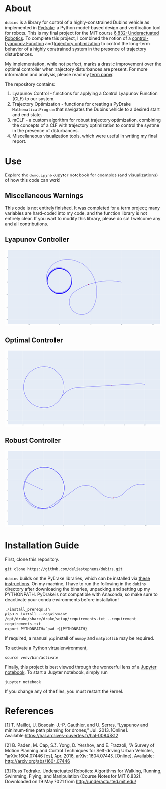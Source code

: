 # About

`dubins` is a library for control of a highly-constrained Dubins vehicle as implemented in [Pydrake](https://drake.mit.edu/), a Python model-based design and verification tool for robots. This is my final project for the MIT course [6.832: Underactuated Robotics](http://underactuated.csail.mit.edu/Spring2021/). To complete this project, I combined the notion of a [control-Lyapunov Function](https://en.wikipedia.org/wiki/Control-Lyapunov_function) and [trajectory optimization](http://underactuated.csail.mit.edu/trajopt.html) to control the long-term behavior of a highly constrained system in the presence of trajectory disturbances.

My implementation, while not perfect, marks a drastic improvement over the optimal controller when trajectory disturbances are present. For more information and analysis, please read my [term paper](https://github.com/deliastephens/dubins/blob/main/6_832_Final_Report.pdf).

The repository contains:

1. Lyapunov Control - functions for applying a Control Lyapunov Function (CLF) to our system.
2. Trajectory Optimization - functions for creating a PyDrake `MathematicalProgram` that navigates the Dubins vehicle to a desired start and end state.
3. mCLF - a custom algorithm for robust trajectory optimization, combining the concepts of a CLF with trajectory optimization to control the systme in the presence of disturbances.
4. Miscellaneous visualization tools, which were useful in writing my final report.


# Use
Explore the `demo.ipynb` Jupyter notebook for examples (and visualizations) of how this code can work!

## Miscellaneous Warnings
This code is not entirely finished. It was completed for a term project; many variables are hard-coded into my code, and the function library is not entirely clear. If you want to modify this library, please do so! I welcome any and all contributions.

## Lyapunov Controller
![lyapunov controller](figures/lyapunov_controller.gif)

## Optimal Controller
![optimal controller](figures/optimal_controller.gif)

## Robust Controller
![robust controller](figures/robust_controller.gif)

# Installation Guide
First, clone this repository.
```
git clone https://github.com/deliastephens/dubins.git
```

`dubins` builds on the PyDrake libraries, which can be installed via [these instructions](http://underactuated.csail.mit.edu/drake.html). On my machine, I have to run the following in the `dubins` directory after downloading the binaries, unpacking, and setting up my PYTHONPATH. PyDrake is not compatible with Anaconda, so make sure to deactivate your conda environments before installation!


```
./install_prereqs.sh
pip3.9 install --requirement /opt/drake/share/drake/setup/requirements.txt --requirement requirements.txt
export PYTHONPATH=`pwd`:${PYTHONPATH}
```

If required, a manual `pip` install of `numpy` and `matplotlib` may be required.


To activate a Python virtualenvironment, 
```
source venv/bin/activate
```

Finally, this project is best viewed through the wonderful lens of a [Jupyter notebook](https://jupyter.org/install). To start a Jupyter notebook, simply run
```
jupyter notebook
```

If you change any of the files, you must restart the kernel.

# References

\[1\]  T. Maillot,  U. Boscain, J.-P. Gauthier, and U. Serres, “Lyapunov and minimum-time path planning for drones,” Jul. 2013. \[Online\]. Available:https://hal.archives-ouvertes.fr/hal-00847812

\[2\]  B. Paden, M. Cap, S.Z. Yong, D. Yershov, and E. Frazzoli, “A Survey of Motion Planning and Control  Techniques for Self-driving Urban Vehicles, ”arXiv:1604.07446 [cs], Apr. 2016, arXiv: 1604.07446. \[Online\]. Available: http://arxiv.org/abs/1604.07446

\[3\] Russ Tedrake. Underactuated Robotics: Algorithms for Walking, Running, Swimming, Flying, and Manipulation (Course Notes for MIT 6.832). Downloaded on 19 May 2021 from http://underactuated.mit.edu/

